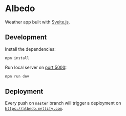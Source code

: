# Albedo

Weather app built with [Svelte.js](https://svelte.dev/).

## Development

Install the dependencies:

```bash
npm install
```

Run local server on [port 5000](http://localhost:5000):

```bash
npm run dev
```

## Deployment

Every push on `master` branch will trigger a deployment on [`https://albedo.netlify.com`](https://albedo.netlify.com).